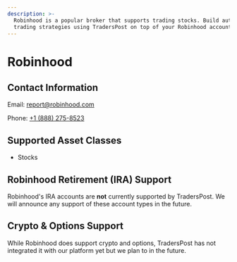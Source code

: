 ```yaml
---
description: >-
  Robinhood is a popular broker that supports trading stocks. Build automated
  trading strategies using TradersPost on top of your Robinhood account.
---
```


# Robinhood

## Contact Information

Email: [report@robinhood.com](mailto:report@robinhood.com)

Phone: [+1 (888) 275-8523](tel:18882758523)

## Supported Asset Classes

* Stocks

## Robinhood Retirement (IRA) Support

Robinhood's IRA accounts are **not** currently supported by TradersPost. We will announce any support of these account types in the future.

## Crypto & Options Support

While Robinhood does support crypto and options, TradersPost has not integrated it with our platform yet but we plan to in the future.
